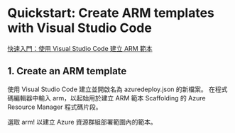 # Quickstart: Create ARM templates with Visual Studio Code

[快速入門：使用 Visual Studio Code 建立 ARM 範本](https://docs.microsoft.com/zh-tw/azure/azure-resource-manager/templates/quickstart-create-templates-use-visual-studio-code?tabs=CLI)

## 1. Create an ARM template

使用 Visual Studio Code 建立並開啟名為 azuredeploy.json 的新檔案。 在程式碼編輯器中輸入 arm，以起始用於建立 ARM 範本 Scaffolding 的 Azure Resource Manager 程式碼片段。

選取 arm! 以建立 Azure 資源群組部署範圍內的範本。
